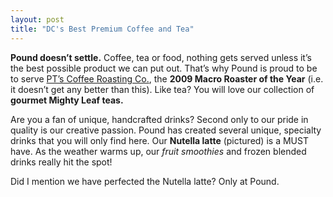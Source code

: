 ```yaml
---
layout: post
title: "DC's Best Premium Coffee and Tea"
---
```


**Pound doesn’t settle.** Coffee, tea or food, nothing gets served unless it’s the best possible product we can put out. That’s why Pound is proud to be to serve [PT’s Coffee Roasting Co.](http://www.ptscoffee.com), the **2009 Macro Roaster of the Year** (i.e. it doesn’t get any better than this). Like tea? You will love our collection of **gourmet Mighty Leaf teas.**

Are you a fan of unique, handcrafted drinks? Second only to our pride in quality is our creative passion. Pound has created several unique, specialty drinks that you will only find here. Our **Nutella latte** (pictured) is a MUST have. As the weather warms up, our *fruit smoothies* and frozen blended drinks really hit the spot!

Did I mention we have perfected the Nutella latte? Only at Pound.